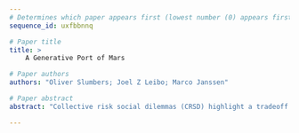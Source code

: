 ```yaml
--- 
# Determines which paper appears first (lowest number (0) appears first)
sequence_id: uxfbbnnq

# Paper title 
title: >
	A Generative Port of Mars

# Paper authors 
authors: "Oliver Slumbers; Joel Z Leibo; Marco Janssen"

# Paper abstract 
abstract: "Collective risk social dilemmas (CRSD) highlight a tradeoff between individual preferences and the need for all to contribute toward achieving a group objective. Problems such as climate change are in this category, and so it is critical to understand their social underpinnings. However, rigorous CRSD methodology often demands large-scale human experiments but it is difficult to guarantee sufficient power and heterogeneity over socio-demographic factors. Generative AI offers a potential way to circumvent this problem. By replacing human participants with large language models (LLM), allowing for a scalable empirical framework. This work focuses on the validity of this approach and whether it is feasible to represent a large-scale human-like experiment with sufficient diversity using LLM. In particular, where previous literature has focused on political surveys, virtual towns and classical game-theoretic examples, we focus on a complex CRSD used in the institutional economics and sustainability literature known as Port of Mars."

--- 
```

